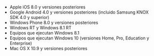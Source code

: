 
  - Apple iOS 8.0 y versiones posteriores
  - Google Android 4.0 y versiones posteriores (incluido Samsung KNOX SDK 4.0 y superior)
  - Windows Phone 8.0 y versiones posteriores
  - Windows RT y Windows 8.1 RT
  - Equipos que ejecutan Windows 8.1
  - Equipos que ejecutan Windows 10 (versiones Home, Pro, Education y Enterprise)
  - Mac OS X 10.9 y versiones posteriores


<!--HONumber=Nov16_HO1-->


